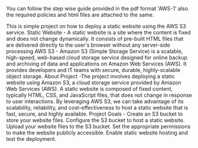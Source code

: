 You can follow the step wise guide provided in the pdf format 'AWS-1' also the required policies and html files are attached to the same.

This is simple project on how to deploy a static website using the AWS S3 service.
Static Website - A static website is a site where the content is fixed and does not change dynamically. It consists of pre-built HTML files that are delivered directly to the user's browser without any server-side processing
AWS S3 - Amazon S3 (Simple Storage Service) is a scalable, high-speed, web-based cloud storage service designed for online backup and archiving of data and applications on Amazon Web Services (AWS). It provides developers and IT teams with secure, durable, highly-scalable object storage.
About Project -The project involves deploying a static website using Amazon S3, a cloud storage service provided by Amazon Web Services (AWS). A static website is composed of fixed content, typically HTML, CSS, and JavaScript files, that does not change in response to user interactions. By leveraging AWS S3, we can take advantage of its scalability, reliability, and cost-effectiveness to host a static website that is fast, secure, and highly available.
Project Goals - Create an S3 bucket to store your website files.
                Configure the S3 bucket to host a static website.
                Upload your website files to the S3 bucket.
                Set the appropriate permissions to make the website publicly accessible.
                Enable static website hosting and test the deployment.

